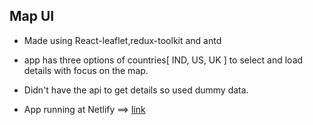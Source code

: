 ## Map UI

- Made using React-leaflet,redux-toolkit and antd

- app has three options of countries[ IND, US, UK ] to select and load details with focus on the map.

- Didn't have the api to get details so used dummy data.

- App running at Netlify ==> [link](https://elated-mestorf-92a756.netlify.app/)
